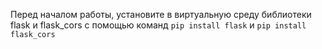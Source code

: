 Перед началом работы, установите в виртуальную среду библиотеки flask и flask_cors с помощью команд `pip install flask` и `pip install flask_cors`

